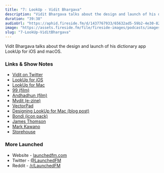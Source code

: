 ```yaml
---
title: "7: LookUp - Vidit Bhargava"
description: "Vidit Bhargava talks about the design and launch of his dictionary app LookUp for iOS and macOS."
duration: "39:38"
audioUrl: "https://aphid.fireside.fm/d/1437767933/65632ad5-59b2-4e30-82d1-13845dce07dd/6372c61d-6316-4cce-a842-b04fe3e2fe44.mp3"
image: "https://assets.fireside.fm/file/fireside-images/podcasts/images/6/65632ad5-59b2-4e30-82d1-13845dce07dd/episodes/6/6372c61d-6316-4cce-a842-b04fe3e2fe44/cover.jpg"
slug: "7-LookUp-ViditBhargava"
---
```


<p>Vidit Bhargava talks about the design and launch of his dictionary app LookUp for iOS and macOS.</p>

<h3>Links &amp; Show Notes</h3>

<ul>
<li><a href="https://twitter.com/viditb" rel="nofollow">Vidit on Twitter</a></li>
<li><a href="https://apps.apple.com/us/app/lookup-an-elegant-dictionary/id872564448" rel="nofollow">LookUp for iOS</a></li>
<li><a href="https://apps.apple.com/us/app/lookup-english-dictionary/id1476163639?mt=12" rel="nofollow">LookUp for Mac</a></li>
<li><a href="https://en.wikipedia.org/wiki/99_(2009_film)" rel="nofollow">99 (film)</a></li>
<li><a href="https://www.imdb.com/title/tt8108198/?ref_=ttls_li_tt" rel="nofollow">Andhadhun (film)</a></li>
<li><a href="http://www.mvdittechbook.com" rel="nofollow">Mvdit (e-zine)</a></li>
<li><a href="https://apps.apple.com/in/app/vectorpad-image-vectorisation/id1453385046" rel="nofollow">VectorPad</a></li>
<li><a href="https://medium.com/lookup-design/designing-lookup-for-macos-bf5b8fea1a01" rel="nofollow">Designing LookUp for Mac (blog post)</a></li>
<li><a href="https://medium.com/@viditb/introducing-bondi-macos-icons-f5c79f18a7fb" rel="nofollow">Bondi (icon pack)</a></li>
<li><a href="https://twitter.com/jamesthomson?ref_src=twsrc%5Egoogle%7Ctwcamp%5Eserp%7Ctwgr%5Eauthor" rel="nofollow">James Thomson</a></li>
<li><a href="https://twitter.com/markkawano?lang=en" rel="nofollow">Mark Kawano</a></li>
<li><a href="https://techcrunch.com/2014/06/18/apple-design-award-winner-storehouse-gets-serious-about-discovery-and-identity/" rel="nofollow">Storehouse</a></li>
</ul>

<h3>More Launched</h3>

<ul>
<li>Website - <a href="https://launchedfm.com" rel="nofollow">launchedfm.com</a></li>
<li>Twitter - <a href="https://twitter.com/launchedfm" rel="nofollow">@LaunchedFM</a></li>
<li>Reddit - <a href="https://www.reddit.com/r/LaunchedFM/" rel="nofollow">/r/LaunchedFM</a></li>
</ul>
